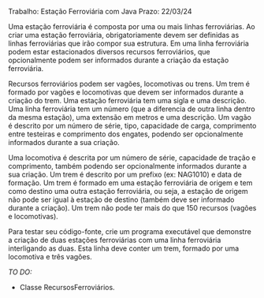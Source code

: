 Trabalho: Estação Ferroviária com Java
Prazo: 22/03/24

Uma estação ferroviária é composta por uma ou mais linhas ferroviárias. Ao criar uma estação
ferroviária, obrigatoriamente devem ser definidas as linhas ferroviárias que irão compor sua
estrutura. Em uma linha ferroviária podem estar estacionados diversos recursos ferroviários, que
opcionalmente podem ser informados durante a criação da estação ferroviária.

Recursos ferroviários podem ser vagões, locomotivas ou trens. Um trem é formado por vagões e
locomotivas que devem ser informados durante a criação do trem. Uma estação ferroviária tem
uma sigla e uma descrição. Uma linha ferroviária tem um número (que a diferencia de outra linha
dentro da mesma estação), uma extensão em metros e uma descrição. Um vagão é descrito por
um número de série, tipo, capacidade de carga, comprimento entre testeiras e comprimento dos
engates, podendo ser opcionalmente informados durante a sua criação.

Uma locomotiva é descrita por um número de série, capacidade de tração e comprimento,
também podendo ser opcionalmente informados durante a sua criação. Um trem é descrito por
um prefixo (ex: NAG1010) e data de formação. Um trem é formado em uma estação ferroviária de
origem e tem como destino uma outra estação ferroviária, ou seja, a estação de origem não pode
ser igual à estação de destino (também deve ser informado durante a criação). Um trem não pode
ter mais do que 150 recursos (vagões e locomotivas).

Para testar seu código-fonte, crie um programa executável que demonstre a criação de duas
estações ferroviárias com uma linha ferroviária interligando as duas. Esta linha deve conter um
trem, formado por uma locomotiva e três vagões.

_TO DO:_

- Classe RecursosFerroviários.
